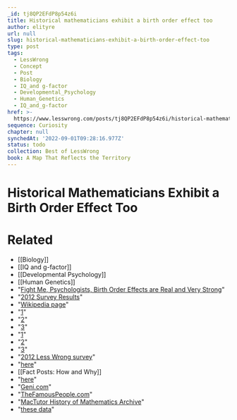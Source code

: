 ```yaml
---
_id: tj8QP2EFdP8p54z6i
title: Historical mathematicians exhibit a birth order effect too
author: elityre
url: null
slug: historical-mathematicians-exhibit-a-birth-order-effect-too
type: post
tags:
  - LessWrong
  - Concept
  - Post
  - Biology
  - IQ_and g-factor
  - Developmental_Psychology
  - Human_Genetics
  - IQ_and_g-factor
href: >-
  https://www.lesswrong.com/posts/tj8QP2EFdP8p54z6i/historical-mathematicians-exhibit-a-birth-order-effect-too
sequence: Curiosity
chapter: null
synchedAt: '2022-09-01T09:28:16.977Z'
status: todo
collection: Best of LessWrong
book: A Map That Reflects the Territory
---
```


# Historical Mathematicians Exhibit a Birth Order Effect Too


# Related

- [[Biology]]
- [[IQ and g-factor]]
- [[Developmental Psychology]]
- [[Human Genetics]]
- "[Fight Me, Psychologists, Birth Order Effects are Real and Very Strong](http://slatestarcodex.com/2018/01/08/fight-me-psychologists-birth-order-effects-exist-and-are-very-strong/)"
- "[2012 Survey Results](https://www.lesswrong.com/posts/x9FNKTEt68Rz6wQ6P/2012-survey-results#KuAdBqWYveHtc6wtC)"
- "[Wikipedia page](https://en.wikipedia.org/wiki/Birth_order#cite_note-9)"
- "[1](http://www.pnas.org/content/112/46/14119)"
- "[2](http://www.pnas.org/content/112/46/14224)"
- "[3](http://psycnet.apa.org/doiLanding?doi=10.1037%2F0003-066X.55.6.599)"
- "[1](http://science.sciencemag.org/content/182/4117/1096)"
- "[2](http://journals.sagepub.com/doi/abs/10.1177/0146167212445911?journalCode=pspc)"
- "[3](https://www.cambridge.org/core/journals/journal-of-biosocial-science/article/intellectual-achievement-of-only-children/422B38B7A1C1A719D1EEF80841593841)"
- "[2012 Less Wrong survey](https://www.lesswrong.com/posts/x9FNKTEt68Rz6wQ6P/2012-survey-results#KuAdBqWYveHtc6wtC)"
- "[here](https://docs.google.com/spreadsheets/d/16wY_VS1P9_JuwdmzlwmXoNpUqjOuphpdFHpTogs96ag/edit?usp=sharing)"
- [[Fact Posts: How and Why]]
- "[here](https://fabpedigree.com/james/gmat200.htm)"
- "[Geni.com](https://www.geni.com/home)"
- "[TheFamousPeople.com](https://www.thefamouspeople.com/)"
- "[MacTutor History of Mathematics Archive](http://www-history.mcs.st-and.ac.uk/)"
- "[these data](https://docs.google.com/spreadsheets/d/16wY_VS1P9_JuwdmzlwmXoNpUqjOuphpdFHpTogs96ag/edit?usp=sharing)"